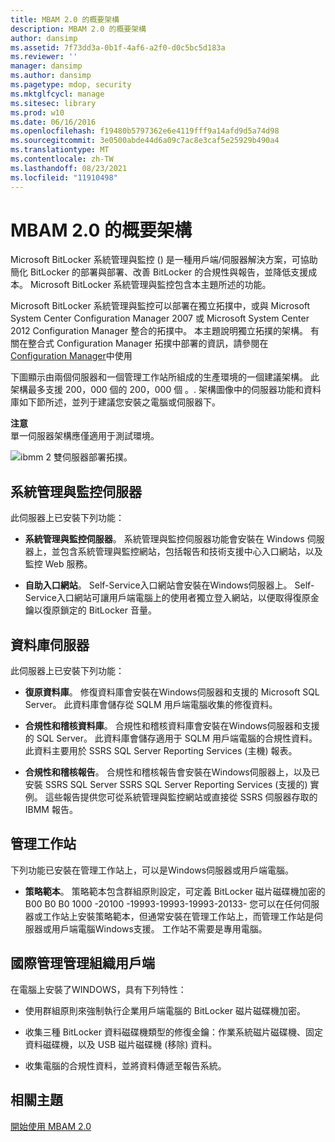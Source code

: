 ```yaml
---
title: MBAM 2.0 的概要架構
description: MBAM 2.0 的概要架構
author: dansimp
ms.assetid: 7f73dd3a-0b1f-4af6-a2f0-d0c5bc5d183a
ms.reviewer: ''
manager: dansimp
ms.author: dansimp
ms.pagetype: mdop, security
ms.mktglfcycl: manage
ms.sitesec: library
ms.prod: w10
ms.date: 06/16/2016
ms.openlocfilehash: f19480b5797362e6e4119fff9a14afd9d5a74d98
ms.sourcegitcommit: 3e0500abde44d6a09c7ac8e3caf5e25929b490a4
ms.translationtype: MT
ms.contentlocale: zh-TW
ms.lasthandoff: 08/23/2021
ms.locfileid: "11910498"
---
```

# <a name="high-level-architecture-for-mbam-20"></a>MBAM 2.0 的概要架構


Microsoft BitLocker 系統管理與監控 () 是一種用戶端/伺服器解決方案，可協助簡化 BitLocker 的部署與部署、改善 BitLocker 的合規性與報告，並降低支援成本。 Microsoft BitLocker 系統管理與監控包含本主題所述的功能。

Microsoft BitLocker 系統管理與監控可以部署在獨立拓撲中，或與 Microsoft System Center Configuration Manager 2007 或 Microsoft System Center 2012 Configuration Manager 整合的拓撲中。 本主題說明獨立拓撲的架構。 有關在整合式 Configuration Manager 拓撲中部署的資訊，請參閱在 [Configuration Manager](using-mbam-with-configuration-manager.md)中使用

下圖顯示由兩個伺服器和一個管理工作站所組成的生產環境的一個建議架構。 此架構最多支援 200，000 個的 200，000 個 。. 架構圖像中的伺服器功能和資料庫如下節所述，並列于建議您安裝之電腦或伺服器下。

**注意**  
單一伺服器架構應僅適用于測試環境。

 

![ibmm 2 雙伺服器部署拓撲。](images/mbam2-3-servers.gif)

## <a name="administration-and-monitoring-server"></a>系統管理與監控伺服器


此伺服器上已安裝下列功能：

-   **系統管理與監控伺服器**。 系統管理與監控伺服器功能會安裝在 Windows 伺服器上，並包含系統管理與監控網站，包括報告和技術支援中心入口網站，以及監控 Web 服務。

-   **自助入口網站**。 Self-Service入口網站會安裝在Windows伺服器上。 Self-Service入口網站可讓用戶端電腦上的使用者獨立登入網站，以便取得復原金鑰以復原鎖定的 BitLocker 音量。

## <a name="database-server"></a>資料庫伺服器


此伺服器上已安裝下列功能：

-   **復原資料庫**。 修復資料庫會安裝在Windows伺服器和支援的 Microsoft SQL Server。 此資料庫會儲存從 SQLM 用戶端電腦收集的修復資料。

-   **合規性和稽核資料庫**。 合規性和稽核資料庫會安裝在Windows伺服器和支援的 SQL Server。 此資料庫會儲存適用于 SQLM 用戶端電腦的合規性資料。 此資料主要用於 SSRS SQL Server Reporting Services (主機) 報表。

-   **合規性和稽核報告**。 合規性和稽核報告會安裝在Windows伺服器上，以及已安裝 SSRS SQL Server SSRS SQL Server Reporting Services (支援的) 實例。 這些報告提供您可從系統管理與監控網站或直接從 SSRS 伺服器存取的 IBMM 報告。

## <a name="management-workstation"></a>管理工作站


下列功能已安裝在管理工作站上，可以是Windows伺服器或用戶端電腦。

-   **策略範本**。 策略範本包含群組原則設定，可定義 BitLocker 磁片磁碟機加密的 B00 B0 B0 1000 -20100 -19993-19993-19993-20133- 您可以在任何伺服器或工作站上安裝策略範本，但通常安裝在管理工作站上，而管理工作站是伺服器或用戶端電腦Windows支援。 工作站不需要是專用電腦。

## <a name="mbam-client"></a><a href="" id="---------mbam-client"></a> 國際管理管理組織用戶端


在電腦上安裝了WINDOWS，具有下列特性：

-   使用群組原則來強制執行企業用戶端電腦的 BitLocker 磁片磁碟機加密。

-   收集三種 BitLocker 資料磁碟機類型的修復金鑰：作業系統磁片磁碟機、固定資料磁碟機，以及 USB 磁片磁碟機 (移除) 資料。

-   收集電腦的合規性資料，並將資料傳遞至報告系統。

## <a name="related-topics"></a>相關主題


[開始使用 MBAM 2.0](getting-started-with-mbam-20-mbam-2.md)

 

 





